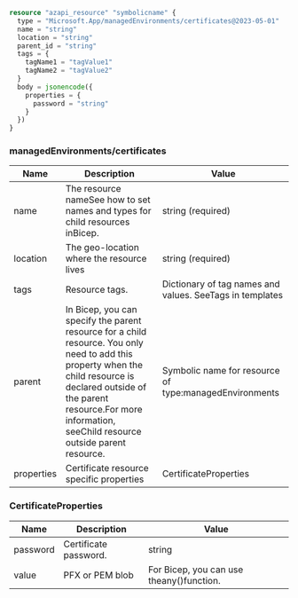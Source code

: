 ```terraform
resource "azapi_resource" "symbolicname" {
  type = "Microsoft.App/managedEnvironments/certificates@2023-05-01"
  name = "string"
  location = "string"
  parent_id = "string"
  tags = {
    tagName1 = "tagValue1"
    tagName2 = "tagValue2"
  }
  body = jsonencode({
    properties = {
      password = "string"
    }
  })
}

```

### managedEnvironments/certificates

| Name | Description | Value |
|-|-|-|
| name | The resource nameSee how to set names and types for child resources inBicep. | string (required) |
| location | The geo-location where the resource lives | string (required) |
| tags | Resource tags. | Dictionary of tag names and values. SeeTags in templates |
| parent | In Bicep, you can specify the parent resource for a child resource. You only need to add this property when the child resource is declared outside of the parent resource.For more information, seeChild resource outside parent resource. | Symbolic name for resource of type:managedEnvironments |
| properties | Certificate resource specific properties | CertificateProperties |


### CertificateProperties

| Name | Description | Value |
|-|-|-|
| password | Certificate password. | string |
| value | PFX or PEM blob | For Bicep, you can use theany()function. |


